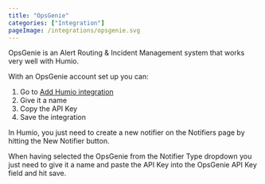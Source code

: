```yaml
---
title: "OpsGenie"
categories: ["Integration"]
pageImage: /integrations/opsgenie.svg
---
```


OpsGenie is an Alert Routing & Incident Management system that works very well
with Humio.

With an OpsGenie account set up you can:

1. Go to [Add Humio integration](https://app.opsgenie.com/integration#/add/Humio)
1. Give it a name
1. Copy the API Key
1. Save the integration

In Humio, you just need to create a new notifier on the Notifiers page by
hitting the New Notifier button.

When having selected the OpsGenie from the Notifier Type dropdown you just need
to give it a name and paste the API Key into the OpsGenie API Key field and
hit save.
